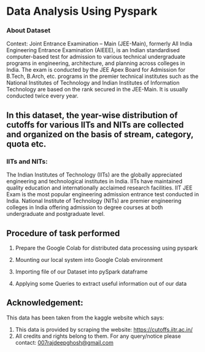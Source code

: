 # Data Analysis Using Pyspark

### About Dataset
Context:
Joint Entrance Examination – Main (JEE-Main), formerly All India Engineering Entrance Examination (AIEEE), is an Indian standardised computer-based test for admission to various technical undergraduate programs in engineering, architecture, and planning across colleges in India. The exam is conducted by the JEE Apex Board for Admission for B.Tech, B.Arch, etc. programs in the premier technical institutes such as the National Institutes of Technology and Indian Institutes of Information Technology are based on the rank secured in the JEE-Main. It is usually conducted twice every year.

## In this dataset, the year-wise distribution of cutoffs for various IITs and NITs are collected and organized on the basis of stream, category, quota etc.

### IITs and NITs:
The Indian Institutes of Technology (IITs) are the globally appreciated engineering and technological institutes in India. IITs have maintained quality education and internationally acclaimed research facilities. IIT JEE Exam is the most popular engineering admission entrance test conducted in India.
National Institute of Technology (NITs) are premier engineering colleges in India offering admission to degree courses at both undergraduate and postgraduate level.

## Procedure of task performed
1. Prepare the Google Colab for distributed data processing using pyspark

2. Mounting our local system into Google Colab environment

3. Importing file of our Dataset into pySpark dataframe

4. Applying some Queries to extract useful information out of our data

## Acknowledgement:
This data has been taken from the kaggle website which says:
  1. This data is provided by scraping the website: https://cutoffs.iitr.ac.in/
  2. All credits and rights belong to them. For any query/notice please contact: 007rajdeepghosh@gmail.com
